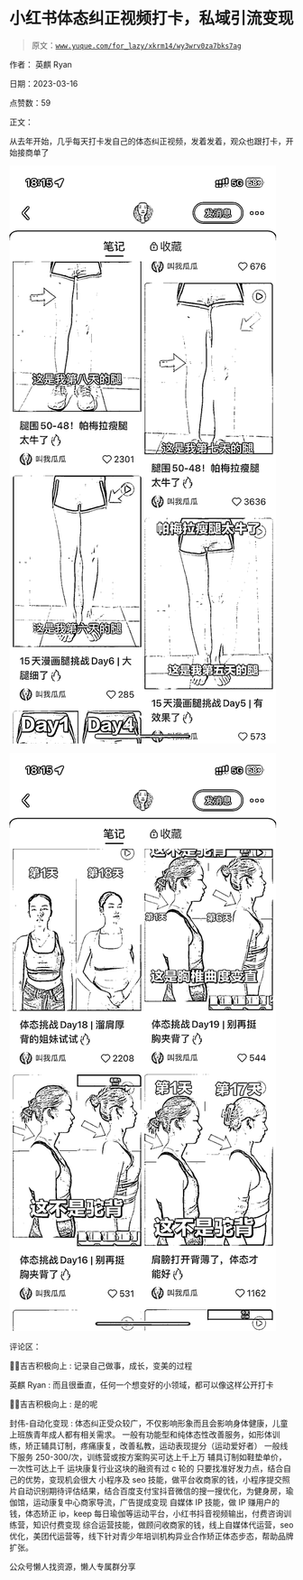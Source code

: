 # 小红书体态纠正视频打卡，私域引流变现

> 原文：[`www.yuque.com/for_lazy/xkrm14/wy3wrv0za7bks7ag`](https://www.yuque.com/for_lazy/xkrm14/wy3wrv0za7bks7ag)



作者： 英麒 Ryan



日期：2023-03-16



点赞数：59



正文：



从去年开始，几乎每天打卡发自己的体态纠正视频，发着发着，观众也跟打卡，开始接商单了



![](img/88e477e0b3e5e01659a4c54c43380242.png)  

![](img/6fc02451707e8cc86344c0b841fc1f09.png)



评论区：



💪🏻吉吉积极向上 : 记录自己做事，成长，变美的过程



英麒 Ryan : 而且很垂直，任何一个想变好的小领域，都可以像这样公开打卡



💪🏻吉吉积极向上 : 是的呢



封伟-自动化变现 : 体态纠正受众较广，不仅影响形象而且会影响身体健康，儿童上班族青年成人都有相关需求。 一般有功能型和纯体态性改善服务，如形体训练，矫正辅具订制，疼痛康复，改善私教，运动表现提分（运动爱好者） 一般线下服务 250-300/次，训练营或按方案购买可达上千上万 辅具订制如鞋垫单价，一次性可达上千 运块康复行业这块的融资有过 c 轮的 只要找准好发力点，结合自己的优势，变现机会很大 小程序及 seo 技能，做平台收商家的钱，小程序提交照片自动识别期待评估结果，结合百度支付宝抖音微信的搜一搜优化，为健身房，瑜伽馆，运动康复中心商家导流，广告提成变现 自媒体 IP 技能，做 IP 赚用户的钱，体态矫正 ip，keep 每日瑜伽等运动平台，小红书抖音视频输出，付费咨询训练营，知识付费变现 综合运营技能，做顾问收商家的钱，线上自媒体代运营，seo 优化，美团代运营等，线下针对青少年培训机构异业合作矫正体态步态，帮助品牌扩张。



公众号懒人找资源，懒人专属群分享

</ne-p>